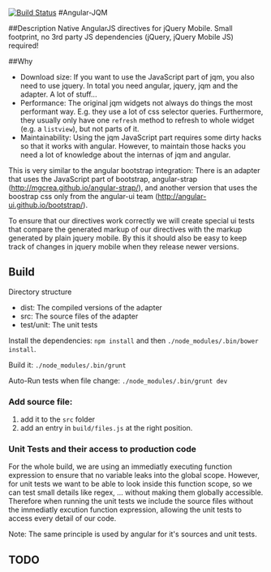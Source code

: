 [![Build Status](https://travis-ci.org/opitzconsulting/angular-jqm.png)](https://travis-ci.org/opitzconsulting/angular-jqm)
#Angular-JQM

##Description
Native AngularJS directives for jQuery Mobile. Small footprint, no 3rd party JS dependencies (jQuery, jQuery Mobile JS) required!


##Why

- Download size: If you want to use the JavaScript part of jqm, you also need to use jquery.
  In total you need angular, jquery, jqm and the adapter. A lot of stuff...
- Performance: The original jqm widgets not always do things the most performant way.
  E.g. they use a lot of css selector queries. Furthermore, they usually only have one `refresh` method
  to refresh to whole widget (e.g. a `listview`), but not parts of it.
- Maintainability: Using the jqm JavaScript part requires some dirty hacks so that it works with angular.
  However, to maintain those hacks you need a lot of knowledge about the internas of jqm and angular.

This is very similar to the angular bootstrap integration: There is an adapter that uses 
the JavaScript part of bootstrap, angular-strap (http://mgcrea.github.io/angular-strap/), and another version
that uses the boostrap css only from the angular-ui team (http://angular-ui.github.io/bootstrap/).

To ensure that our directives work correctly we will create special ui tests that compare the
generated markup of our directives with the markup generated by plain jquery mobile. By this it should
also be easy to keep track of changes in jquery mobile when they release newer versions.

## Build
Directory structure

- dist: The compiled versions of the adapter
- src: The source files of the adapter
- test/unit: The unit tests

Install the dependencies: `npm install` and then `./node_modules/.bin/bower install`.

Build it: `./node_modules/.bin/grunt`

Auto-Run tests when file change: `./node_modules/.bin/grunt dev`

### Add source file: 

1. add it to the `src` folder
2. add an entry in `build/files.js` at the right position.

### Unit Tests and their access to production code
For the whole build, we are using an immediatly executing function expression to ensure that
no variable leaks into the global scope.
However, for unit tests we want to be able to look inside this function scope, so we can test small details like regex, ... without making them globally accessible. 
Therefore when running the unit tests we include the source files without the immediatly excution function expression, allowing the unit tests to access every detail of our code.

Note: The same principle is used by angular for it's sources and unit tests.


## TODO 
